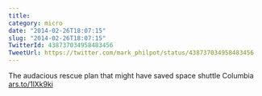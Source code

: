 ```yaml
---
title: 
category: micro
date: "2014-02-26T18:07:15"
slug: "2014-02-26T18:07:15"
TwitterId: 438737034958483456
TweetUrl: https://twitter.com/mark_philpot/status/438737034958483456
---
```


The audacious rescue plan that might have saved space shuttle Columbia
[ars.to/1lXk9ki](http://ars.to/1lXk9ki)

